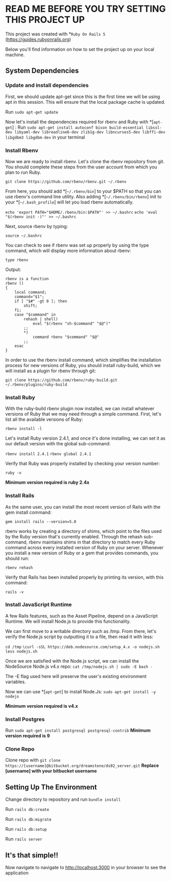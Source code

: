 # READ ME BEFORE YOU TRY SETTING THIS PROJECT UP

This project was created with *`Ruby On Rails 5`
(https://guides.rubyonrails.org)

Below you'll find information on how to set the project up on your local machine. <br>

## System Dependencies

### Update and install dependencies
First, we should update apt-get since this is the first time we will be using apt in this session. This will ensure that the local package cache is updated.

Run `sudo apt-get update`

Now let's install the dependencies required for rbenv and Ruby with *[`apt-get`] :
Run `sudo apt-get install autoconf bison build-essential libssl-dev libyaml-dev libreadline6-dev zlib1g-dev libncurses5-dev libffi-dev libgdbm3 libgdbm-dev` in your terminal

### Install Rbenv
Now we are ready to install rbenv. Let's clone the rbenv repository from git. You should complete these steps from the user account from which you plan to run Ruby.

`git clone https://github.com/rbenv/rbenv.git ~/.rbenv`

From here, you should add *[`~/.rbenv/bin`] to your $PATH so that you can use rbenv's command line utility. Also adding *[`~/.rbenv/bin/rbenv`] init to your *[`~/.bash_profile`] will let you load rbenv automatically.

`echo 'export PATH="$HOME/.rbenv/bin:$PATH"' >> ~/.bashrc`
`echo 'eval "$(rbenv init -)"' >> ~/.bashrc`

Next, source rbenv by typing:

`source ~/.bashrc`

You can check to see if rbenv was set up properly by using the type command, which will display more information about rbenv:

`type rbenv`

Output:

```
rbenv is a function
rbenv () 
{ 
    local command;
    command="$1";
    if [ "$#" -gt 0 ]; then
        shift;
    fi;
    case "$command" in 
        rehash | shell)
            eval "$(rbenv "sh-$command" "$@")"
        ;;
        *)
            command rbenv "$command" "$@"
        ;;
    esac
}
```
In order to use the rbenv install command, which simplifies the installation process for new versions of Ruby, you should install ruby-build, which we will install as a plugin for rbenv through git:

`git clone https://github.com/rbenv/ruby-build.git ~/.rbenv/plugins/ruby-build`


### Install Ruby
With the ruby-build rbenv plugin now installed, we can install whatever versions of Ruby that we may need through a simple command. First, let's list all the available versions of Ruby:

`rbenv install -l`

Let's install Ruby version 2.4.1, and once it's done installing, we can set it as our default version with the global sub-command:

`rbenv install 2.4.1`
`rbenv global 2.4.1`

Verify that Ruby was properly installed by checking your version number:

`ruby -v`

**Minimum version required is ruby 2.4x**


### Install Rails
As the same user, you can install the most recent version of Rails with the gem install command:

`gem install rails --version=5.0`

rbenv works by creating a directory of shims, which point to the files used by the Ruby version that's currently enabled. Through the rehash sub-command, rbenv maintains shims in that directory to match every Ruby command across every installed version of Ruby on your server. Whenever you install a new version of Ruby or a gem that provides commands, you should run:

`rbenv rehash`

Verify that Rails has been installed properly by printing its version, with this command:

`rails -v`

### Install JavaScript Runtime

A few Rails features, such as the Asset Pipeline, depend on a JavaScript Runtime. We will install Node.js to provide this functionality.

We can first move to a writable directory such as /tmp. From there, let's verify the Node.js script by outputting it to a file, then read it with less:

`cd /tmp`
`\curl -sSL https://deb.nodesource.com/setup_4.x -o nodejs.sh`
`less nodejs.sh`

Once we are satisfied with the Node.js script, we can install the NodeSource Node.js v4.x repo:
`cat /tmp/nodejs.sh | sudo -E bash -`

The -E flag used here will preserve the user's existing environment variables.

Now we can use *[`apt-get`] to install Node.Js:
`sudo apt-get install -y nodejs`

**Minimum version required is v4.x**


### Install Postgres  
Run `sudo apt-get install postgresql postgresql-contrib`
**Minimum version required is 9**

### Clone Repo
Clone repo with `git clone https://[username]@bitbucket.org/dreamstone/ds02_server.git`
**Replace [username] with your bitbucket username**

## Setting Up The Environment

Change directory to repository and run `bundle install`

Run `rails db:create`

Run `rails db:migrate`

Run `rails db:setup`

Run `rails server`

## It's that simple!!

Now navigate to navigate to [http://localhost:3000](http://localhost:3000) in your browser to see the application 

